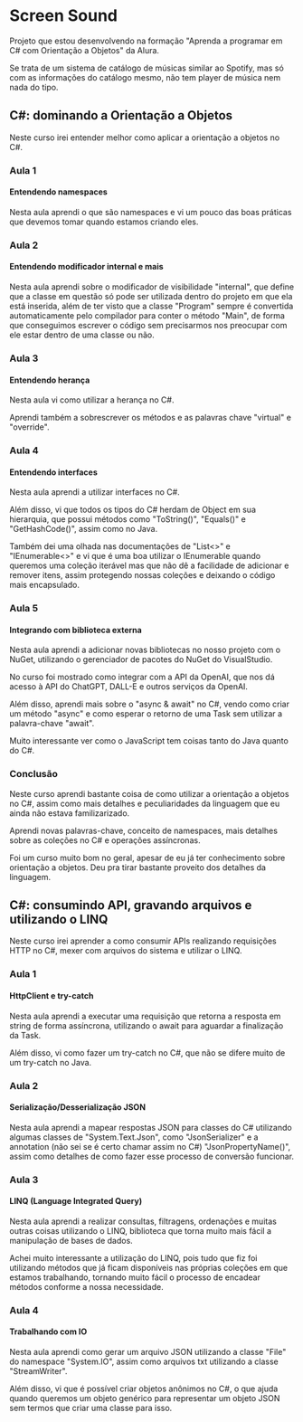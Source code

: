 # Screen Sound

Projeto que estou desenvolvendo na formação "Aprenda a programar em C# com Orientação a Objetos" da Alura.

Se trata de um sistema de catálogo de músicas similar ao Spotify, mas só com as informações do catálogo mesmo, não tem player de música nem nada do tipo.

## C#: dominando a Orientação a Objetos

Neste curso irei entender melhor como aplicar a orientação a objetos no C#.

### Aula 1

#### Entendendo namespaces

Nesta aula aprendi o que são namespaces e vi um pouco das boas práticas que devemos tomar quando estamos criando eles.

### Aula 2

#### Entendendo modificador internal e mais

Nesta aula aprendi sobre o modificador de visibilidade "internal", que define que a classe em questão só pode ser utilizada dentro do projeto em que ela está inserida, além de ter visto que a classe "Program" sempre é convertida automaticamente pelo compilador para conter o método "Main", de forma que conseguimos escrever o código sem precisarmos nos preocupar com ele estar dentro de uma classe ou não.

### Aula 3

#### Entendendo herança

Nesta aula vi como utilizar a herança no C#.

Aprendi também a sobrescrever os métodos e as palavras chave "virtual" e "override".

### Aula 4

#### Entendendo interfaces

Nesta aula aprendi a utilizar interfaces no C#.

Além disso, vi que todos os tipos do C# herdam de Object em sua hierarquia, que possui métodos como "ToString()", "Equals()" e "GetHashCode()", assim como no Java.

Também dei uma olhada nas documentações de "List<>" e "IEnumerable<>" e vi que é uma boa utilizar o IEnumerable quando queremos uma coleção iterável mas que não dê a facilidade de adicionar e remover itens, assim protegendo nossas coleções e deixando o código mais encapsulado.

### Aula 5

#### Integrando com biblioteca externa

Nesta aula aprendi a adicionar novas bibliotecas no nosso projeto com o NuGet, utilizando o gerenciador de pacotes do NuGet do VisualStudio.

No curso foi mostrado como integrar com a API da OpenAI, que nos dá acesso à API do ChatGPT, DALL-E e outros serviços da OpenAI.

Além disso, aprendi mais sobre o "async & await" no C#, vendo como criar um método "async" e como esperar o retorno de uma Task sem utilizar a palavra-chave "await".

Muito interessante ver como o JavaScript tem coisas tanto do Java quanto do C#.

### Conclusão

Neste curso aprendi bastante coisa de como utilizar a orientação a objetos no C#, assim como mais detalhes e peculiaridades da linguagem que eu ainda não estava familizarizado.

Aprendi novas palavras-chave, conceito de namespaces, mais detalhes sobre as coleções no C# e operações assíncronas.

Foi um curso muito bom no geral, apesar de eu já ter conhecimento sobre orientação a objetos. Deu pra tirar bastante proveito dos detalhes da linguagem.

## C#: consumindo API, gravando arquivos e utilizando o LINQ

Neste curso irei aprender a como consumir APIs realizando requisições HTTP no C#, mexer com arquivos do sistema e utilizar o LINQ.

### Aula 1

#### HttpClient e try-catch

Nesta aula aprendi a executar uma requisição que retorna a resposta em string de forma assíncrona, utilizando o await para aguardar a finalização da Task.

Além disso, vi como fazer um try-catch no C#, que não se difere muito de um try-catch no Java.

### Aula 2

#### Serialização/Desserialização JSON

Nesta aula aprendi a mapear respostas JSON para classes do C# utilizando algumas classes de "System.Text.Json", como "JsonSerializer" e a annotation (não sei se é certo chamar assim no C#) "JsonPropertyName()", assim como detalhes de como fazer esse processo de conversão funcionar.

### Aula 3

#### LINQ (Language Integrated Query)

Nesta aula aprendi a realizar consultas, filtragens, ordenações e muitas outras coisas utilizando o LINQ, biblioteca que torna muito mais fácil a manipulação de bases de dados.

Achei muito interessante a utilização do LINQ, pois tudo que fiz foi utilizando métodos que já ficam disponíveis nas próprias coleções em que estamos trabalhando, tornando muito fácil o processo de encadear métodos conforme a nossa necessidade.

### Aula 4

#### Trabalhando com IO

Nesta aula aprendi como gerar um arquivo JSON utilizando a classe "File" do namespace "System.IO", assim como arquivos txt utilizando a classe "StreamWriter".

Além disso, vi que é possível criar objetos anônimos no C#, o que ajuda quando queremos um objeto genérico para representar um objeto JSON sem termos que criar uma classe para isso.
